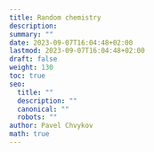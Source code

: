```yaml
---
title: Random chemistry
description: 
summary: ""
date: 2023-09-07T16:04:48+02:00
lastmod: 2023-09-07T16:04:48+02:00
draft: false
weight: 130
toc: true
seo:
  title: ""
  description: ""
  canonical: ""
  robots: ""
author: Pavel Chvykov
math: true
---
```

